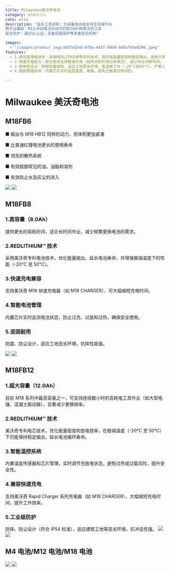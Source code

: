 ```yaml
---
title: Milwaukee美沃奇电池
category: electric
cate: milw
description: "延长工具续航：大容量电池组支持全天候作业
跨平台兼容：M12/M18电池系统可匹配100+种美沃奇工具
安全防护：通过UL认证，具备短路保护等多重安全机制"

images:
  - "/images/product_imgs/6df5d2e8-0f0a-4437-b9b9-9d9af60a8296.jpeg"
features: 
  - 1.高性能锂电技术：采用REDLITHIUM等专利技术，提供高能量密度和稳定输出，适用于高强度电动工具（如电钻、圆锯等）。
  - 2.快速充电能力：部分型号支持极速充电（如M18系列30分钟快充），减少作业中断时间。
  - 3.耐用性设计：防摔防震结构，适应工地恶劣环境，宽温域工作（-20°C至50°C），严寒/高温环境仍保持性能。
  - 4.智能管理系统：内置芯片实时监控温度、电量，避免过载或过热风险。

---
```


# Milwaukee 美沃奇电池

## M18FB6

■ 输出与 M18 HB12 同样的动力，但体积更加紧凑

■ 比普通红锂电池更长的使用寿命

■ 领先的散热系统

■ 有效抵御常见的油，油脂和溶剂

■ 有效防止水及灰尘的进入

![](/images/product_imgs/electric/c4ee70a3-181e-4330-87d1-e1591f9ff5bb.jpeg)
![](/images/product_imgs/electric/82bf587d-72af-446d-84fa-0caa8dec6d58.jpeg)

## M18FB8

### 1.高容量（8.0Ah）

提供更长的续航时间，适合长时间作业，减少频繁更换电池的需求。

### 2.REDLITHIUM™ 技术

采用美沃奇专利电池技术，优化能量输出，延长电池寿命，并增强极端温度下的性能（-20°C 至 50°C）。

### 3.快速充电兼容

支持美沃奇 M18 快速充电器（如 M18 CHARGER），可大幅缩短充电时间。

### 4.智能电池管理

内置芯片实时监测电池状态，防止过充、过放和过热，确保安全使用。

### 5.坚固耐用

防震、防尘设计，适应工地恶劣环境，抗摔性能强。

![](/images/product_imgs/electric/5f1b1ccb-7f43-45ce-b884-ba713bdf663c.jpeg)
![](/images/product_imgs/electric/12f4369a-ff90-40aa-84b2-ed1aad2b3b64.jpeg)

## M18FB12

### 1.超大容量（12.0Ah）

目前 M18 系列中最高容量之一，可支持连续数小时的高耗电工具作业（如大型电锤、混凝土振动器），显著减少更换频率。

### 2.REDLITHIUM™ 技术

美沃奇专利电芯技术，优化能量密度和放电效率，在极端温度（-20°C 至 50°C）下仍能保持稳定输出，延长电池循环寿命。

### 3.智能温控系统

内置温度传感器和芯片管理，实时调节充放电状态，避免过热或过载风险，提升安全性。

### 4.兼容快速充电

支持美沃奇 Rapid Charger 系列充电器（如 M18 CHARGER），大幅缩短充电时间，提升工作效率。

### 5.工业级防护

防摔、防尘设计（符合 IP54 标准），适应建筑工地等恶劣环境，抗冲击性强。
![](/images/product_imgs/electric/8117305b-1d4a-41ed-8ab7-4d1598ee1f74.jpeg)
![](/images/product_imgs/electric/68b6494d-a648-4ef9-b948-7c9892c7715e.jpeg)

## M4 电池/M12 电池/M18 电池

![](/images/product_imgs/electric/2005564c-9dc8-4066-96ee-385b2bd2a367.jpeg)
![](/images/product_imgs/electric/6c8186bb-6aa7-4651-8721-484b4c5925ea.jpeg)
